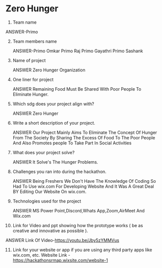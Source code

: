 # Zero Hunger
1. Team name 

  ANSWER-Primo

2. Team members name 

   ANSWER-Primo Omkar
          Primo Raj 
          Primo Gayathri 
          Primo Sashank

3. Name of project

   ANSWER Zero Hunger Organization

4. One liner for project

   ANSWER Remaining Food Must Be Shared With Poor People To Eliminate Hunger.

5. Which sdg does your project align with? 

   ANSWER Zero Hunger

6. Write a short description of your project.  

   ANSWER Our Project Mainly Aims To Eliminate The Concept Of Hunger From The Society By Sharing The Excess Of Food To The Poor People And Also Promotes people To Take Part In Social Activities

7. What does your project solve? 

   ANSWER It Solve's The Hunger Problems.

8. Challenges you ran into during the hackathon.  

   ANSWER Being Freshers We Don't Have The Knowledge Of Coding So Had To Use wix.com For Developing Website And It Was A Great Deal BY Editing Our Website On wix.com.

9. Technologies used for the project 

   ANSWER MS Power Point,Discord,Whats App,Zoom,AirMeet And Wix.com

10. Link for Video and ppt showing how the prototype works ( be as creative and innovative as possible ).  

   ANSWER Link Of Video-https://youtu.be/Jby5zYMMVus

11. Link for your website or app if you are using any third party apps like wix.com, etc. Website Link - https://hackathonsrmap.wixsite.com/website-1
